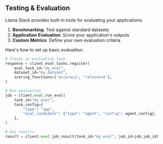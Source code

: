 ## Testing & Evaluation

Llama Stack provides built-in tools for evaluating your applications:

1. **Benchmarking**: Test against standard datasets
2. **Application Evaluation**: Score your application's outputs
3. **Custom Metrics**: Define your own evaluation criteria

Here's how to set up basic evaluation:

```python
# Create an evaluation task
response = client.eval_tasks.register(
    eval_task_id="my_eval",
    dataset_id="my_dataset",
    scoring_functions=["accuracy", "relevance"],
)

# Run evaluation
job = client.eval.run_eval(
    task_id="my_eval",
    task_config={
        "type": "app",
        "eval_candidate": {"type": "agent", "config": agent_config},
    },
)

# Get results
result = client.eval.job_result(task_id="my_eval", job_id=job.job_id)
```
